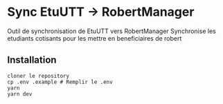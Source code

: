 # Sync EtuUTT -> RobertManager
Outil de synchronisation de EtuUTT vers RobertManager
Synchronise les etudiants cotisants pour les mettre en beneficiaires de robert

## Installation
```
cloner le repository
cp .env .example # Remplir le .env
yarn
yarn dev
```
